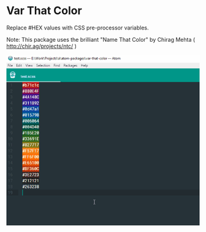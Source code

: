 # Var That Color

Replace #HEX values with CSS pre-processor variables.

Note: This package uses the brilliant "Name That Color" by Chirag Mehta ( http://chir.ag/projects/ntc/ )

![Atom Var That Color Usage Animation](https://raw.githubusercontent.com/Ozpital/var-that-color/master/atom-var-that-color.gif)
